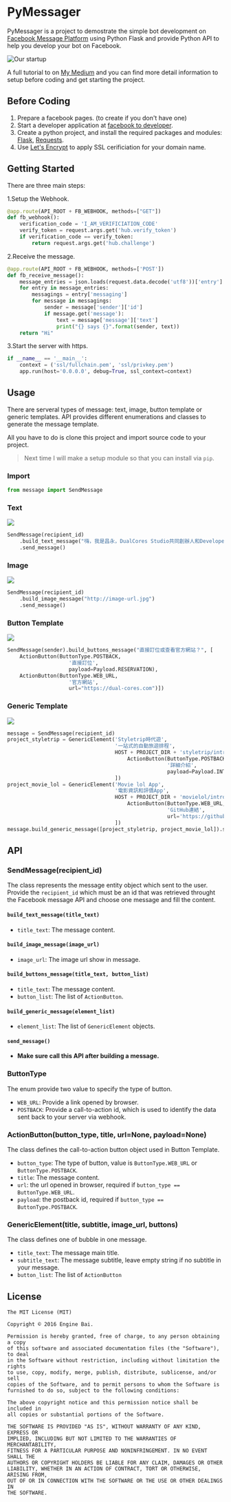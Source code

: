 # PyMessager
PyMessager is a project to demostrate the simple bot development on [Facebook Message Platform](https://medium.com/r/?url=https%3A%2F%2Fdevelopers.facebook.com%2Fdocs%2Fmessenger-platform) using Python Flask and provide Python API to help you develop your bot on Facebook.

![Our startup](https://raw.githubusercontent.com/enginebai/PyMessager/master/art/dualcores.png)

A full tutorial to on [My Medium](https://medium.com/@enginebai/用python開發facebook-bot-26594f13f9f7#.7iwm148ag) and you can find more detail information to setup before coding and get starting the project.

## Before Coding
1. Prepare a facebook pages. (to create if you don't have one)
2. Start a developer application at [facebook to developer](https://developers.facebook.com).
3. Create a python project, and install the required packages and modules: [Flask](http://flask.pocoo.org), [Requests](http://docs.python-requests.org/en/master/).
4. Use [Let's Encrypt](https://letsencrypt.org/getting-started/) to apply SSL cerificiation for your domain name.

## Getting Started
There are three main steps:

1.Setup the Webhook.

```python
@app.route(API_ROOT + FB_WEBHOOK, methods=["GET"])
def fb_webhook():
    verification_code = 'I_AM_VERIFICIATION_CODE'
    verify_token = request.args.get('hub.verify_token')
    if verification_code == verify_token:
        return request.args.get('hub.challenge')
```        

2.Receive the message.

```python
@app.route(API_ROOT + FB_WEBHOOK, methods=['POST'])
def fb_receive_message():
    message_entries = json.loads(request.data.decode('utf8'))['entry']
    for entry in message_entries:
        messagings = entry['messaging']
        for message in messagings:
            sender = message['sender']['id']
            if message.get('message'):
                text = message['message']['text']
                print("{} says {}".format(sender, text))
    return "Hi"
```

3.Start the server with https.

```python
if __name__ == '__main__':
    context = ('ssl/fullchain.pem', 'ssl/privkey.pem')
    app.run(host='0.0.0.0', debug=True, ssl_context=context)
```


## Usage
There are serveral types of message: text, image, button template or generic templates. API provides different enumerations and classes to generate the message template.

All you have to do is clone this project and import source code to your project. 

> Next time I will make a setup module so that you can install via `pip`.


### Import
```python
from message import SendMessage
```

### Text
![](https://raw.githubusercontent.com/enginebai/PyMessager/master/art/text.png)

```python
SendMessage(recipient_id)
	.build_text_message("嗨，我是昌永，DualCores Studio共同創辦人和Developer")
	.send_message()
```

### Image
![](https://raw.githubusercontent.com/enginebai/PyMessager/master/art/image.png)

```python
SendMessage(recipient_id)
	.build_image_message("http://image-url.jpg")
	.send_message()
```

### Button Template
![](https://raw.githubusercontent.com/enginebai/PyMessager/master/art/button.png)

```python
SendMessage(sender).build_buttons_message("直接訂位或查看官方網站？", [
	ActionButton(ButtonType.POSTBACK, 
					'直接訂位', 
					payload=Payload.RESERVATION),
	ActionButton(ButtonType.WEB_URL, 
					'官方網站', 
					url="https://dual-cores.com")])
```
### Generic Template
![](https://raw.githubusercontent.com/enginebai/PyMessager/master/art/generic.png)

```python
message = SendMessage(recipient_id)
project_styletrip = GenericElement('Styletrip時代遊',
                                   '一站式的自動旅遊排程',
                                   HOST + PROJECT_DIR + 'styletrip/introduction.jpeg', [
                                       ActionButton(ButtonType.POSTBACK,
                                                    '詳細介紹',
                                                    payload=Payload.INTRODUCE.name)
                                   ])
project_movie_lol = GenericElement('Movie lol App',
                                   '電影資訊和評價App',
                                   HOST + PROJECT_DIR + 'movielol/introduction.jpeg', [
                                       ActionButton(ButtonType.WEB_URL,
                                                    'GitHub連結',
                                                    url='https://github.com/enginebai/Movie-lol-android')
                                   ])
message.build_generic_message([project_styletrip, project_movie_lol]).send_message()
```

## API
### SendMessage(recipient_id)
The class represents the message entity object which sent to the user. Provide the `recipient_id` which must be an id that was retrieved throught the Facebook message API and choose one message and fill the content. 

#### `build_text_message(title_text)`
* `title_text`: The message content.

#### `build_image_message(image_url)`
* `image_url`: The image url show in message.

#### `build_buttons_message(title_text, button_list)`
* `title_text`: The message content.
* `button_list`: The list of `ActionButton`.

#### `build_generic_message(element_list)`
* `element_list`: The list of `GenericElement` objects.

#### `send_message()`
* **Make sure call this API after building a message.**

### ButtonType
The enum provide two value to specify the type of button.

* `WEB_URL`: Provide a link opened by browser.
* `POSTBACK`: Provide a call-to-action id, which is used to identify the data sent back to your server via webhook. 


### ActionButton(button_type, title, url=None, payload=None)
The class defines the call-to-action button object used in Button Template.

* `button_type`: The type of button, value is `ButtonType.WEB_URL` or `ButtonType.POSTBACK`.
* `title`: The message content.
* `url`: the url opened in browser, required if `button_type == ButtonType.WEB_URL`.
* `payload`: the postback id, required if `button_type == ButtonType.POSTBACK`.


### GenericElement(title, subtitle, image_url, buttons)
The class defines one of bubble in one message.

* `title_text`: The message main title.
* `subtitle_text`: The message subtitle, leave empty string if no subtitle in your message.
* `button_list`: The list of `ActionButton`


## License

	The MIT License (MIT)

	Copyright © 2016 Engine Bai.

	Permission is hereby granted, free of charge, to any person obtaining a copy
	of this software and associated documentation files (the "Software"), to deal
	in the Software without restriction, including without limitation the rights
	to use, copy, modify, merge, publish, distribute, sublicense, and/or sell
	copies of the Software, and to permit persons to whom the Software is
	furnished to do so, subject to the following conditions:

	The above copyright notice and this permission notice shall be included in
	all copies or substantial portions of the Software.

	THE SOFTWARE IS PROVIDED "AS IS", WITHOUT WARRANTY OF ANY KIND, EXPRESS OR
	IMPLIED, INCLUDING BUT NOT LIMITED TO THE WARRANTIES OF MERCHANTABILITY,
	FITNESS FOR A PARTICULAR PURPOSE AND NONINFRINGEMENT. IN NO EVENT SHALL THE
	AUTHORS OR COPYRIGHT HOLDERS BE LIABLE FOR ANY CLAIM, DAMAGES OR OTHER
	LIABILITY, WHETHER IN AN ACTION OF CONTRACT, TORT OR OTHERWISE, ARISING FROM,
	OUT OF OR IN CONNECTION WITH THE SOFTWARE OR THE USE OR OTHER DEALINGS IN
	THE SOFTWARE.

